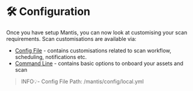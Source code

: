 # 🛠️ Configuration

Once you have setup Mantis, you can now look at customising your scan requirements. Scan customisations are available via:

- [Config File](/./mantis/mantis/configuration/config-file.md) - contains customisations related to scan workflow, scheduling, notifications etc.
- [Command Line](/./mantis/mantis/configuration/command-line.md) - contains basic options to onboard your assets and scan

> INFO💡- Config File Path: /mantis/config/local.yml

